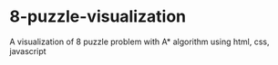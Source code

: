 # 8-puzzle-visualization
A visualization of 8 puzzle problem with A* algorithm using html, css, javascript
